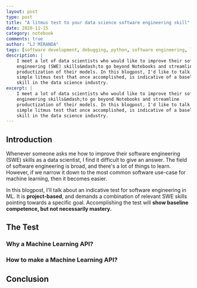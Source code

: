 ```yaml
---
layout: post
type: post
title: "A litmus test to your data science software engineering skill"
date: 2020-11-15
category: notebook
comments: true
author: "LJ MIRANDA"
tags: [software development, debugging, python, software engineering, life]
description: |
    I meet a lot of data scientists who would like to improve their software
    engineering (SWE) skills&mdash;to go beyond Notebooks and streamline
    productization of their models. In this blogpost, I'd like to talk about a
    simple litmus test that once accomplished, is indicative of a baseline SWE
    skill in the data science industry.
excerpt: |
    I meet a lot of data scientists who would like to improve their software
    engineering skills&mdash;to go beyond Notebooks and streamline
    productization of their models. In this blogpost, I'd like to talk about a
    simple litmus test that once accomplished, is indicative of a baseline SWE
    skill in the data science industry.
---
```



## Introduction

Whenever someone asks me how to improve their software engineering (SWE) skills
as a data scientist, I find it difficult to give an answer. The field of
software engineering is broad, and there's a lot of things to learn. However,
if we narrow it down to the most common software use-case for machine learning,
then it becomes easier.

In this blogpost, I'll talk about an indicative test for software engineering
in ML. It is **project-based**, and demands a combination of relevant SWE skills
pointing towards a specific goal. Accomplishing the test will **show baseline
competence, but not necessarily mastery.** 





## The Test

### Why a Machine Learning API?

### How to make a Machine Learning API?


## Conclusion
